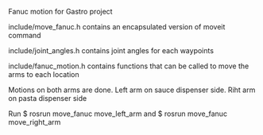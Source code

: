 Fanuc motion for Gastro project

include/move_fanuc.h contains an encapsulated version of moveit command

include/joint_angles.h contains joint angles for each waypoints

include/fanuc_motion.h contains functions that can be called to move the arms to each location

Motions on both arms are done. Left arm on sauce dispenser side. Riht arm on pasta dispenser side

Run $ rosrun move_fanuc move_left_arm and $ rosrun move_fanuc move_right_arm
